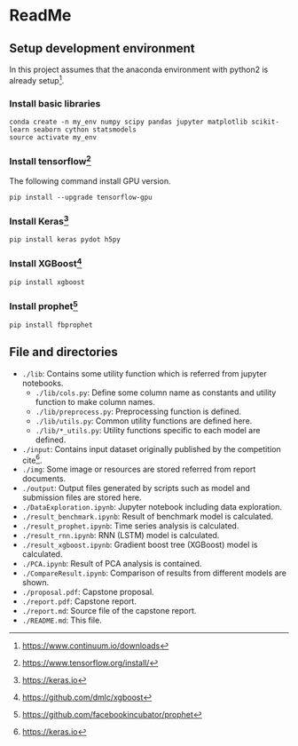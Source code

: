 # ReadMe

## Setup development environment

In this project assumes that the anaconda environment with python2 is already setup[^1].

### Install basic libraries
```
conda create -n my_env numpy scipy pandas jupyter matplotlib scikit-learn seaborn cython statsmodels
source activate my_env
```

### Install tensorflow[^2]
The following command install GPU version.
```
pip install --upgrade tensorflow-gpu
```

### Install Keras[^3]
```
pip install keras pydot h5py
```
### Install XGBoost[^4]
```
pip install xgboost
```

### Install prophet[^5]
```
pip install fbprophet
```

## File and directories

- `./lib`: Contains some utility function which is referred from jupyter notebooks.
  - `./lib/cols.py`: Define some column name as constants and utility function to make column names.
  - `./lib/preprocess.py`: Preprocessing function is defined.
  - `./lib/utils.py`: Common utility functions are defined here.
  - `./lib/*_utils.py`: Utility functions specific to each model are defined.
- `./input`: Contains input dataset originally published by the competition cite[^3].
- `./img`: Some image or resources are stored referred from report documents.
- `./output`: Output files generated by scripts such as model and submission files are stored here.
- `./DataExploration.ipynb`: Jupyter notebook including data exploration.
- `./result_benchmark.ipynb`: Result of benchmark model is calculated.
- `./result_prophet.ipynb`: Time series analysis is calculated.
- `./result_rnn.ipynb`: RNN (LSTM) model is calculated.
- `./result_xgboost.ipynb`: Gradient boost tree (XGBoost) model is calculated.
- `./PCA.ipynb`: Result of PCA analysis is contained.
- `./CompareResult.ipynb`: Comparison of results from different models are shown.
- `./proposal.pdf`: Capstone proposal.
- `./report.pdf`: Capstone report.
- `./report.md`: Source file of the capstone report.
- `./README.md`: This file.

[^1]:https://www.continuum.io/downloads
[^2]:https://www.tensorflow.org/install/
[^3]:https://keras.io
[^4]:https://github.com/dmlc/xgboost
[^5]:https://github.com/facebookincubator/prophet
[^6]:https://www.drivendata.org/competitions/44/dengai-predicting-disease-spread/page/80/tition
